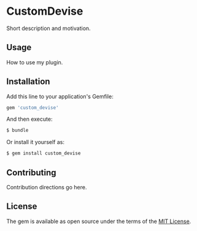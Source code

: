 # CustomDevise
Short description and motivation.

## Usage
How to use my plugin.

## Installation
Add this line to your application's Gemfile:

```ruby
gem 'custom_devise'
```

And then execute:
```bash
$ bundle
```

Or install it yourself as:
```bash
$ gem install custom_devise
```

## Contributing
Contribution directions go here.

## License
The gem is available as open source under the terms of the [MIT License](https://opensource.org/licenses/MIT).
